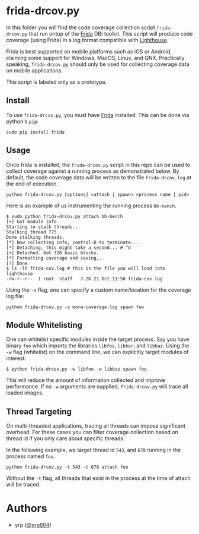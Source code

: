 # frida-drcov.py

In this folder you will find the code coverage collection script `frida-drcov.py` that run ontop of the [Frida](https://www.frida.re/) DBI toolkit. This script will produce code coverage (using Frida) in a log format compatible with [Lighthouse](https://github.com/gaasedelen/lighthouse).

Frida is best supported on mobile platforms such as iOS or Android, claiming some support for Windows, MacOS, Linux, and QNX. Practically speaking, `frida-drcov.py` should only be used for collecting coverage data on mobile applications.

This script is labeled only as a prototype.

## Install

To use `frida-drcov.py`, you must have [Frida](https://www.frida.re/) installed. This can be done via python's `pip`:

```
sudo pip install frida
```

## Usage

Once frida is installed, the `frida-drcov.py` script in this repo can be used to collect coverage against a running process as demonstrated below. By default, the code coverage data will be written to the file `frida-drcov.log` at the end of execution.

```
python frida-drcov.py [options] <attach | spawn> <process name | pid>
```

Here is an example of us instrumenting the running process `bb-bench`.

```
$ sudo python frida-drcov.py attach bb-bench
[+] Got module info
Starting to stalk threads...
Stalking thread 775
Done stalking threads.
[*] Now collecting info, control-D to terminate....
[*] Detaching, this might take a second... # ^d
[+] Detached. Got 320 basic blocks.
[*] Formatting coverage and saving...
[!] Done
$ ls -lh frida-cov.log # this is the file you will load into lighthouse
-rw-r--r--  1 root  staff   7.2K 21 Oct 11:58 frida-cov.log
```

Using the `-o` flag, one can specify a custom name/location for the coverage log file:

```
python frida-drcov.py -o more-coverage.log spawn foo
```

## Module Whitelisting

One can whitelist specific modules inside the target process. Say you have binary `foo` which imports the libraries `libfoo`, `libbar`, and `libbaz`. Using the `-w` flag (whitelist) on the command line, we can explicitly target modules of interest:

```
$ python frida-drcov.py -w libfoo -w libbaz spawn foo
```

This will reduce the amount of information collected and improve performance. If no `-w` arguments are supplied, `frida-drcov.py` will trace all loaded images.

## Thread Targeting

On multi-threaded applications, tracing all threads can impose significant overhead. For these cases you can filter coverage collection based on thread id if you only care about specific threads.

In the following example, we target thread id `543`, and `678` running in the process named `foo`.

```
python frida-drcov.py -t 543 -t 678 attach foo
```

Without the `-t` flag, all threads that exist in the process at the time of attach will be traced.

# Authors

* yrp ([@yrp604](https://twitter.com/yrp604))
